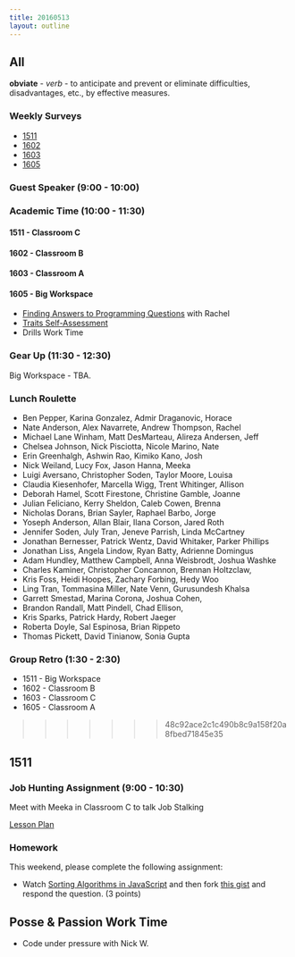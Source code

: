 ```yaml
---
title: 20160513
layout: outline
---
```

## All


**obviate** - _verb_ - to anticipate and prevent or eliminate difficulties,
disadvantages, etc., by effective measures.

### Weekly Surveys

* [1511]()
* [1602](https://docs.google.com/forms/d/1ePkZO9Fchf12CJjBhhnrK9vhEudNPVVDkb0Xvdv65IM/viewform)
* [1603](https://docs.google.com/forms/d/1-mAcUDRf6IT9rdb9QslXn9G_sZR6yPEEF2YE3H-U0B0/viewform)
* [1605](http://goo.gl/forms/SkTo2i6VM6)

### Guest Speaker (9:00 - 10:00)

### Academic Time (10:00 - 11:30)

#### 1511 - Classroom C

#### 1602 - Classroom B

#### 1603 - Classroom A

#### 1605 - Big Workspace

* [Finding Answers to Programming Questions](https://github.com/turingschool/lesson_plans/blob/master/ruby_01-object_oriented_programming_with_ruby/finding_answers_to_programming_questions.markdown) with Rachel
* [Traits Self-Assessment](https://docs.google.com/a/casimircreative.com/forms/d/1mpvN12nKOCuk5lO2yO7GL9Lh9UCE0M6J7iKLY5gONSs/viewform)
* Drills Work Time

### Gear Up (11:30 - 12:30)

Big Workspace - TBA.

### Lunch Roulette

* Ben Pepper, Karina Gonzalez, Admir Draganovic, Horace
* Nate Anderson, Alex Navarrete, Andrew Thompson, Rachel
* Michael Lane Winham, Matt DesMarteau, Alireza Andersen, Jeff
* Chelsea Johnson, Nick Pisciotta, Nicole Marino, Nate
* Erin Greenhalgh, Ashwin Rao, Kimiko Kano, Josh
* Nick Weiland, Lucy Fox, Jason Hanna, Meeka
* Luigi Aversano, Christopher Soden, Taylor Moore, Louisa
* Claudia Kiesenhofer, Marcella Wigg, Trent Whitinger, Allison
* Deborah Hamel, Scott Firestone, Christine Gamble, Joanne
* Julian Feliciano, Kerry Sheldon, Caleb Cowen, Brenna
* Nicholas Dorans, Brian Sayler, Raphael Barbo, Jorge
* Yoseph Anderson, Allan Blair, Ilana Corson, Jared Roth
* Jennifer Soden, July Tran, Jeneve Parrish, Linda McCartney
* Jonathan Bernesser, Patrick Wentz, David Whitaker, Parker Phillips
* Jonathan Liss, Angela Lindow, Ryan Batty, Adrienne Domingus
* Adam Hundley, Matthew Campbell, Anna Weisbrodt, Joshua Washke
* Charles Kaminer, Christopher Concannon, Brennan Holtzclaw,
* Kris Foss, Heidi Hoopes, Zachary Forbing, Hedy Woo
* Ling Tran, Tommasina Miller, Nate Venn, Gurusundesh Khalsa
* Garrett Smestad, Marina Corona, Joshua Cohen,
* Brandon Randall, Matt Pindell, Chad Ellison,
* Kris Sparks, Patrick Hardy, Robert Jaeger
* Roberta Doyle, Sal Espinosa, Brian Rippeto
* Thomas Pickett, David Tinianow, Sonia Gupta

### Group Retro (1:30 - 2:30)

* 1511 - Big Workspace
* 1602 - Classroom B
* 1603 - Classroom C
* 1605 - Classroom A

>>>>>>> 48c92ace2c1c490b8c9a158f20a8fbed71845e35

## 1511

### Job Hunting Assignment (9:00 - 10:30)

Meet with Meeka in Classroom C to talk Job Stalking

[Lesson Plan](https://github.com/turingschool/lesson_plans/blob/master/ruby_04-apis_and_scalability/job-hunting-assignment.markdown)

### Homework

This weekend, please complete the following assignment:

- Watch [Sorting Algorithms in JavaScript](https://www.youtube.com/watch?v=uRyqlhjXYQI) and then fork [this gist][sort] and respond the question. (3 points)

[sort]: https://gist.github.com/stevekinney/9e9cfeb225c8133fda73

## Posse & Passion Work Time

* Code under pressure with Nick W.

